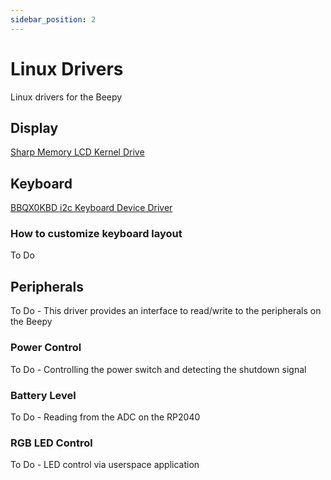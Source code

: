 ```yaml
---
sidebar_position: 2
---
```


# Linux Drivers

Linux drivers for the Beepy

## Display

[Sharp Memory LCD Kernel Drive](https://github.com/w4ilun/Sharp-Memory-LCD-Kernel-Driver)

## Keyboard

[BBQX0KBD i2c Keyboard Device Driver](https://github.com/w4ilun/bbqX0kbd_driver)

### How to customize keyboard layout

To Do

## Peripherals

To Do - This driver provides an interface to read/write to the peripherals on the Beepy

### Power Control

To Do - Controlling the power switch and detecting the shutdown signal

### Battery Level

To Do - Reading from the ADC on the RP2040

### RGB LED Control

To Do - LED control via userspace application